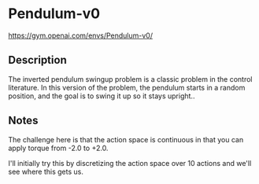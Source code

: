 # Pendulum-v0 #

https://gym.openai.com/envs/Pendulum-v0/

## Description ## 

The inverted pendulum swingup problem is a classic problem in the control literature. In this version of the problem, the pendulum starts in a random position, and the goal is to swing it up so it stays upright..

## Notes ##

The challenge here is that the action space is continuous in that you can apply torque from -2.0 to +2.0.

I'll initially try this by discretizing the action space over 10 actions and we'll see where this gets us.
